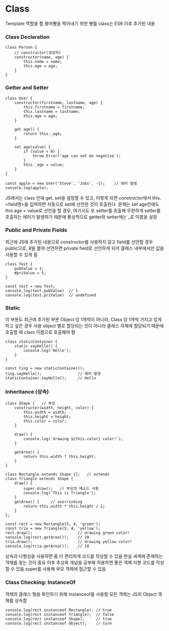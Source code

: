 # Class

Template 역할을 함
붕어빵을 찍어내기 위한 빵틀
class는 ES6 이후 추가된 내용

### Class Declaration

```
class Person {
    // constructor(생성자)
    constructor(name, age) {
        this.name = name;
        this.age = age;
    }
}
```

### Getter and Setter

```
class User {
    constructor(firstname, lastname, age) {
        this.firstname = firstname;
        this.lastname = lastname;
        this.age = age;
    }

    get age() {
        return this._age;
    }

    set age(value) {
        if (value < 0) {
            throw Error('age can not be negative');
        }
        this._age = value;
    }
}

const apple = new User('Steve', 'Jobs', -1);    // 에러 발생
console.log(apple);
```

JS에서는 class 안에 get, set을 설정할 수 있고, 이렇게 되면 constructor에서 this.<field명>을 입력하면 자동으로 set에 선언한 것이 호출된다. 문제는 set age안에도 this.age = value로 선언을 할 경우, 여기서도 또 setter를 호출해 무한하게 setter를 호출하는 에러가 발생하기 때문에 통상적으로 getter와 setter에는 \_로 이름을 설정

### Public and Private Fields

최근에 JS에 추가된 내용으로 constructor를 사용하지 않고 field를 선언할 경우 public으로, #을 붙여 선언하면 private field로 선언하게 되어 클래스 내부에서만 값을 사용할 수 있게 됨

```
class Test {
    pubValue = 1;
    #priValue = 5;
}

const test = new Test;
console.log(test.pubValue)  // 1
console.log(test.priValue)  // undefined
```

### Static

이 부분도 최근에 추가된 부분
Object 당 1개씩이 아니라, Class 당 1개씩 가지고 있게 하고 싶은 경우 사용
object 별로 할당되는 것이 아니라 클래스 자체에 할당되기 때문에 호출할 때 class 이름으로 호출해야 함

```
class staticContainer {
    static sayHello() {
        console.log('Hello');
    }
}

const ting = new staticContainer();
ting.sayHello();                // 에러 발생
staticContainer.sayHello();     // Hello
```

### Inheritance (상속)

```
class Shape {   // 부모
    constructor(width, height, color) {
        this.width = width;
        this.height = height;
        this.color = color;
    }

    draw() {
        console.log(`drawing ${this.color} color!`);
    }

    getArea() {
        return this.width * this.height;
    }
}

class Rectangle extends Shape {};   // extends
class Triangle extends Shape {
    draw() {
        super.draw();   // 부모의 메소드 사용
        console.log('This is Triangle');
    }
    getArea() {     // overrinding
        return this.width * this.height / 2;
    }
};

const rect = new Rectangle(5, 4, 'green');
const tria = new Triangle(5, 4, 'yellow');
rect.draw();                    // drawing green color!
console.log(rect.getArea());    // 20
tria.draw();                    // drawing yellow color!
console.log(tria.getArea());    // 10
```

상속과 다형성을 사용하면 좀 더 편리하게 코드를 작성할 수 있음
현실 세계에 존재하는 객체를 찾는 것이 중요
이후 추상화 개념을 공부해 적용하면 좋은 객체 지향 코드를 작성할 수 있음
super를 사용해 부모 객체에 접근할 수 있음

### Class Checking: InstanceOf

객체의 클래스 형을 확인하기 위해 instanceof를 사용함
모든 객체는 JS의 Object 객체를 상속함

```
console.log(rect instanceof Rectangle); // true
console.log(rect instanceof Triangle);  // false
console.log(rect instanceof Shape);     // true
console.log(rect instanceof Object);    // ture
```

